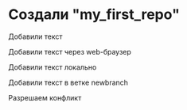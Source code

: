 # Создали "my_first_repo"

Добавили текст

Добавили текст через web-браузер

Добавили текст локально

Добавили текст в ветке newbranch

Разрешаем конфликт
